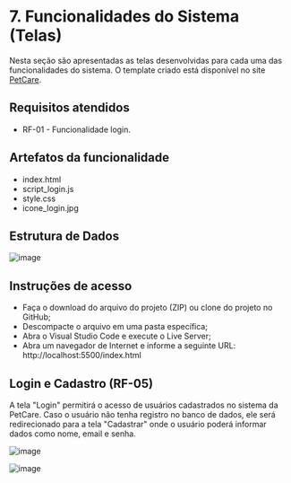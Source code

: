 # 7. Funcionalidades do Sistema (Telas) 

Nesta seção são apresentadas as telas desenvolvidas para cada uma das funcionalidades do sistema. O template criado está disponível no site [PetCare](https://happy-liskov-7f20ba.netlify.app/).  


## Requisitos atendidos 

- RF-01 -  Funcionalidade login. 
 

 

## Artefatos da funcionalidade 

- index.html 
- script_login.js 
- style.css 
- icone_login.jpg 

## Estrutura de Dados 

![image](https://user-images.githubusercontent.com/78277341/138774830-622413f5-cdb7-4c3d-81c3-ba17e148edf6.png)


## Instruções de acesso 

- Faça o download do arquivo do projeto (ZIP) ou clone do projeto no GitHub; 
- Descompacte o arquivo em uma pasta específica; 
- Abra o Visual Studio Code e execute o Live Server; 
- Abra um navegador de Internet e informe a seguinte URL: 
http://localhost:5500/index.html 


## Login e Cadastro (RF-05) 

A tela "Login" permitirá o acesso de usuários cadastrados no sistema da PetCare. Caso o usuário não tenha registro no banco de dados, ele será redirecionado para a tela "Cadastrar" onde o usuário poderá informar dados como nome, email e senha. 


![image](https://user-images.githubusercontent.com/78277341/138603706-07e796f4-27fd-43a1-ba55-41ca7d3c8a0d.png)


![image](https://user-images.githubusercontent.com/78277341/138602910-17800c47-3104-441b-9d14-08825e96ddef.png)

